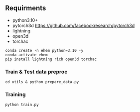 ## Requirments
- python3.10+
- pytorch3d https://github.com/facebookresearch/pytorch3d
- lightning
- open3d
- torchac

```
conda create -n ehem python=3.10 -y
conda activate ehem
pip install lightning rich open3d torchac
```

### Train & Test data preproc

```
cd utils & python prepare_data.py
```

### Training

```
python train.py
```
